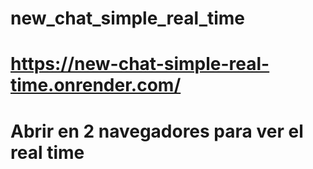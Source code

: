 # new_chat_simple_real_time
# https://new-chat-simple-real-time.onrender.com/
# Abrir en 2 navegadores para ver el real time

